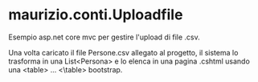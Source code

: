# maurizio.conti.Uploadfile
Esempio asp.net core mvc per gestire l'upload di file .csv.

Una volta caricato il file Persone.csv allegato al progetto, il sistema lo trasforma in una List\<Persona\> e lo elenca in una pagina .cshtml usando una \<table\> ... \<\\table\> bootstrap.
